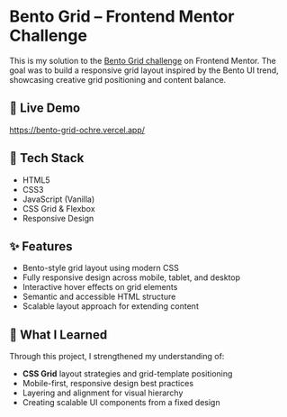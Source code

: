 # Bento Grid – Frontend Mentor Challenge

This is my solution to the [Bento Grid challenge](https://www.frontendmentor.io/challenges/bento-grid-RMydElrlOj) on Frontend Mentor. The goal was to build a responsive grid layout inspired by the Bento UI trend, showcasing creative grid positioning and content balance.

## 🔗 Live Demo
https://bento-grid-ochre.vercel.app/

## 🔧 Tech Stack
- HTML5
- CSS3
- JavaScript (Vanilla)
- CSS Grid & Flexbox
- Responsive Design

## ✨ Features
- Bento-style grid layout using modern CSS
- Fully responsive design across mobile, tablet, and desktop
- Interactive hover effects on grid elements
- Semantic and accessible HTML structure
- Scalable layout approach for extending content

## 🧠 What I Learned
Through this project, I strengthened my understanding of:
- **CSS Grid** layout strategies and grid-template positioning
- Mobile-first, responsive design best practices
- Layering and alignment for visual hierarchy
- Creating scalable UI components from a fixed design
